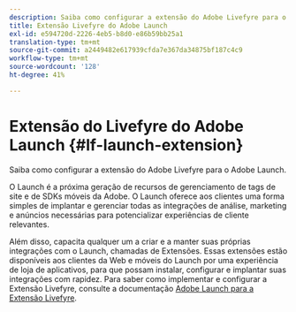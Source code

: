 ```yaml
---
description: Saiba como configurar a extensão do Adobe Livefyre para o Adobe Launch.
title: Extensão Livefyre do Adobe Launch
exl-id: e594720d-2226-4eb5-b8d0-e86b59bb25a1
translation-type: tm+mt
source-git-commit: a2449482e617939cfda7e367da34875bf187c4c9
workflow-type: tm+mt
source-wordcount: '128'
ht-degree: 41%

---
```


# Extensão do Livefyre do Adobe Launch {#lf-launch-extension}

Saiba como configurar a extensão do Adobe Livefyre para o Adobe Launch.

O Launch é a próxima geração de recursos de gerenciamento de tags de site e de SDKs móveis da Adobe. O Launch oferece aos clientes uma forma simples de implantar e gerenciar todas as integrações de análise, marketing e anúncios necessárias para potencializar experiências de cliente relevantes.

Além disso, capacita qualquer um a criar e a manter suas próprias integrações com o Launch, chamadas de Extensões. Essas extensões estão disponíveis aos clientes da Web e móveis do Launch por uma experiência de loja de aplicativos, para que possam instalar, configurar e implantar suas integrações com rapidez. Para saber como implementar e configurar a Extensão Livefyre, consulte a documentação [Adobe Launch para a Extensão Livefyre](https://docs.adobelaunch.com/extension-reference/web/adobe-livefyre-extension).
